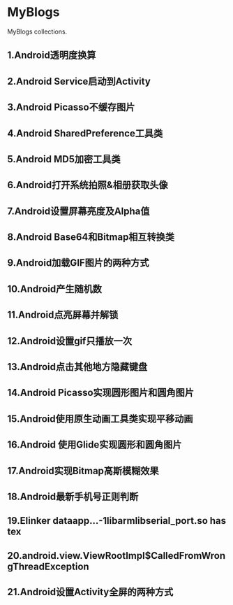 # MyBlogs
MyBlogs collections.

## 1.Android透明度换算

## 2.Android Service启动到Activity

## 3.Android Picasso不缓存图片

## 4.Android SharedPreference工具类

## 5.Android MD5加密工具类

## 6.Android打开系统拍照&相册获取头像

## 7.Android设置屏幕亮度及Alpha值

## 8.Android Base64和Bitmap相互转换类

## 9.Android加载GIF图片的两种方式

## 10.Android产生随机数

## 11.Android点亮屏幕并解锁

## 12.Android设置gif只播放一次

## 13.Android点击其他地方隐藏键盘

## 14.Android Picasso实现圆形图片和圆角图片

## 15.Android使用原生动画工具类实现平移动画

## 16.Android 使用Glide实现圆形和圆角图片

## 17.Android实现Bitmap高斯模糊效果

## 18.Android最新手机号正则判断

## 19.Elinker dataapp...-1libarmlibserial_port.so has tex

## 20.android.view.ViewRootImpl$CalledFromWrongThreadException

## 21.Android设置Activity全屏的两种方式